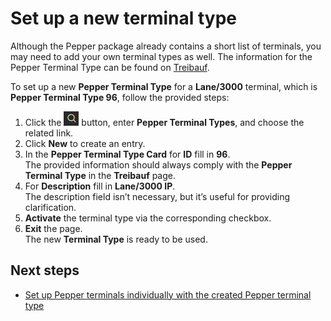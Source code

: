 # Set up a new terminal type

Although the Pepper package already contains a short list of terminals, you may need to add your own terminal types as well. The information for the Pepper Terminal Type can be found on [Treibauf](https://www.treibauf.ch/en/terminal-type-search/).


To set up a new **Pepper Terminal Type** for a **Lane/3000** terminal, which is **Pepper Terminal Type 96**, follow the provided steps:

1. Click the ![Lightbulb that opens the Tell Me feature](../../../images/Icons/Lightbulb_icon.png "Tell Me what you want to do") button, enter **Pepper Terminal Types**, and choose the related link.    
2. Click **New** to create an entry.
3. In the **Pepper Terminal Type Card** for **ID** fill in **96**.       
    The provided information should always comply with the **Pepper Terminal Type** in the **Treibauf** page.
4. For **Description** fill in **Lane/3000 IP**.    
    The description field isn’t necessary, but it’s useful for providing clarification.
5. **Activate** the terminal type via the corresponding checkbox.
6. **Exit** the page.       
    The new **Terminal Type** is ready to be used.


## Next steps 

- [Set up Pepper terminals individually with the created Pepper terminal type](terminal_setup.md)